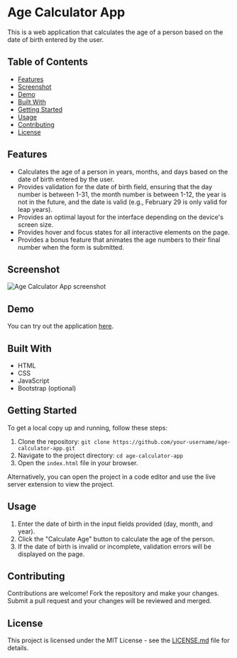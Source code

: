 # Age Calculator App

This is a web application that calculates the age of a person based on the date of birth entered by the user.

## Table of Contents
- [Features](#features)
- [Screenshot](#screenshot)
- [Demo](#demo)
- [Built With](#built-with)
- [Getting Started](#getting-started)
- [Usage](#usage)
- [Contributing](#contributing)
- [License](#license)

## Features
- Calculates the age of a person in years, months, and days based on the date of birth entered by the user.
- Provides validation for the date of birth field, ensuring that the day number is between 1-31, the month number is between 1-12, the year is not in the future, and the date is valid (e.g., February 29 is only valid for leap years).
- Provides an optimal layout for the interface depending on the device's screen size.
- Provides hover and focus states for all interactive elements on the page.
- Provides a bonus feature that animates the age numbers to their final number when the form is submitted.

## Screenshot
![Age Calculator App screenshot](./screenshot.jpg)

## Demo
You can try out the application [here](https://example.com).

## Built With
- HTML
- CSS
- JavaScript
- Bootstrap (optional)

## Getting Started
To get a local copy up and running, follow these steps:

1. Clone the repository: `git clone https://github.com/your-username/age-calculator-app.git`
2. Navigate to the project directory: `cd age-calculator-app`
3. Open the `index.html` file in your browser.

Alternatively, you can open the project in a code editor and use the live server extension to view the project.

## Usage
1. Enter the date of birth in the input fields provided (day, month, and year).
2. Click the "Calculate Age" button to calculate the age of the person.
3. If the date of birth is invalid or incomplete, validation errors will be displayed on the page.

## Contributing
Contributions are welcome! Fork the repository and make your changes. Submit a pull request and your changes will be reviewed and merged.

## License
This project is licensed under the MIT License - see the [LICENSE.md](LICENSE.md) file for details.
